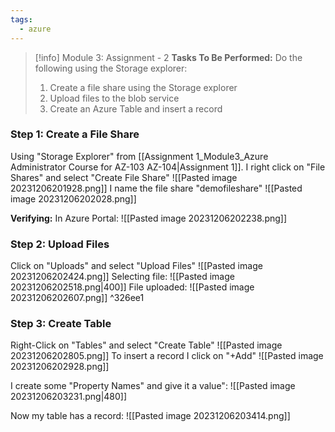 ```yaml
---
tags:
  - azure
---
```

> [!info] Module 3: Assignment - 2
> **Tasks To Be Performed:** 
> Do the following using the Storage explorer: 
> 1. Create a file share using the Storage explorer 
> 2. Upload files to the blob service 
> 3. Create an Azure Table and insert a record

### Step 1: Create a File Share
Using "Storage Explorer" from [[Assignment 1_Module3_Azure Administrator Course for AZ-103 AZ-104|Assignment 1]]. I right click on "File Shares" and select "Create File Share"
![[Pasted image 20231206201928.png]]
I name the file share "demofileshare"
![[Pasted image 20231206202028.png]]

**Verifying:**
In Azure Portal:
![[Pasted image 20231206202238.png]]

### Step 2: Upload Files
Click on "Uploads" and select "Upload Files"
![[Pasted image 20231206202424.png]]
Selecting file:
![[Pasted image 20231206202518.png|400]]
File uploaded:
![[Pasted image 20231206202607.png]] ^326ee1

### Step 3: Create Table
Right-Click on "Tables" and select "Create Table"
![[Pasted image 20231206202805.png]]
To insert a record I click on "+Add"
![[Pasted image 20231206202928.png]]


I create some "Property Names" and give it a value":
![[Pasted image 20231206203231.png|480]]

Now my table has a record:
![[Pasted image 20231206203414.png]]
